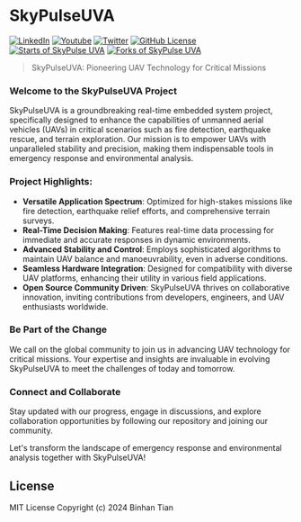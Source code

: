 # SkyPulseUVA

[![LinkedIn](https://img.shields.io/badge/LinkedIn-blue?style=flat&logo=linkedin&logoColor=white)]()
[![Youtube](https://img.shields.io/badge/YouTube-red?style=flat&logo=youtube&logoColor=white)]()
[![Twitter](https://img.shields.io/badge/Twitter-blueviolet?style=flat&logo=twitter&logoColor=white)]()
[![GitHub License](https://img.shields.io/badge/license-MIT-blue.svg)](https://github.com/facebook/react/blob/main/LICENSE)
[![Starts of SkyPulse UVA](https://img.shields.io/github/stars/Tony-Btian/SkyPulseUVA.svg?style=social&label=Star)](https://github.com/Tony-Btian/SkyPulseUVA)
[![Forks of SkyPulse UVA](https://img.shields.io/github/forks/Tony-Btian/SkyPulseUVA.svg?style=social&label=Fork)](https://github.com/Tony-Btian/SkyPulseUVA)

> SkyPulseUVA: Pioneering UAV Technology for Critical Missions


### Welcome to the SkyPulseUVA Project

SkyPulseUVA is a groundbreaking real-time embedded system project, specifically designed to enhance the capabilities of unmanned aerial vehicles (UAVs) in critical scenarios such as fire detection, earthquake rescue, and terrain exploration. Our mission is to empower UAVs with unparalleled stability and precision, making them indispensable tools in emergency response and environmental analysis.

### Project Highlights:
- **Versatile Application Spectrum**: Optimized for high-stakes missions like fire detection, earthquake relief efforts, and comprehensive terrain surveys.
- **Real-Time Decision Making**: Features real-time data processing for immediate and accurate responses in dynamic environments.
- **Advanced Stability and Control**: Employs sophisticated algorithms to maintain UAV balance and manoeuvrability, even in adverse conditions.
- **Seamless Hardware Integration**: Designed for compatibility with diverse UAV platforms, enhancing their utility in various field applications.
- **Open Source Community Driven**: SkyPulseUVA thrives on collaborative innovation, inviting contributions from developers, engineers, and UAV enthusiasts worldwide.

### Be Part of the Change
We call on the global community to join us in advancing UAV technology for critical missions. Your expertise and insights are invaluable in evolving SkyPulseUVA to meet the challenges of today and tomorrow.

### Connect and Collaborate
Stay updated with our progress, engage in discussions, and explore collaboration opportunities by following our repository and joining our community.

Let's transform the landscape of emergency response and environmental analysis together with SkyPulseUVA!

## License
MIT License Copyright (c) 2024 Binhan Tian
